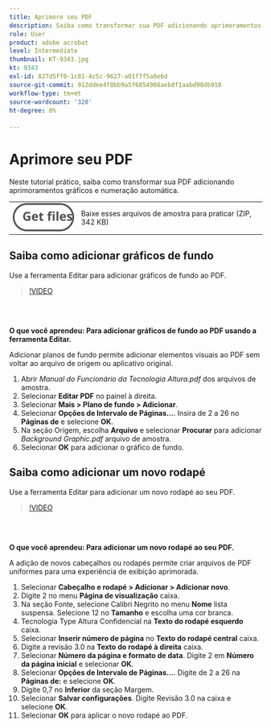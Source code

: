```yaml
---
title: Aprimore seu PDF
description: Saiba como transformar sua PDF adicionando aprimoramentos gráficos e numeração automática
role: User
product: adobe acrobat
level: Intermediate
thumbnail: KT-9343.jpg
kt: 9343
exl-id: 827d5ff0-1c81-4c5c-9627-a01f7f5a8e6d
source-git-commit: 912ddee4f8bb9a5f6854908aeb8f1aabd98db910
workflow-type: tm+mt
source-wordcount: '320'
ht-degree: 0%

---
```


# Aprimore seu PDF

Neste tutorial prático, saiba como transformar sua PDF adicionando aprimoramentos gráficos e numeração automática.

<table style="table-layout:auto">
<tr>
  <td>
   <img alt="Obter arquivos" src="../assets/Getfiles.svg" />
  </td>
  <td>
    Baixe esses arquivos de amostra para praticar (ZIP, 342 KB)
  </td>
</tr>
</table>

## Saiba como adicionar gráficos de fundo

Use a ferramenta Editar para adicionar gráficos de fundo ao PDF.

>[!VIDEO](https://video.tv.adobe.com/v/338746?hidetitle=true)

<br> 

**O que você aprendeu: Para adicionar gráficos de fundo ao PDF usando a ferramenta Editar.**

Adicionar planos de fundo permite adicionar elementos visuais ao PDF sem voltar ao arquivo de origem ou aplicativo original.

1. Abrir *Manual do Funcionário da Tecnologia Altura.pdf* dos arquivos de amostra.
1. Selecionar **Editar PDF** no painel à direita.
1. Selecionar **Mais > Plano de fundo > Adicionar**.
1. Selecionar **Opções de Intervalo de Páginas...**.
Insira de 2 a 26 no **Páginas de** e selecione **OK**.
1. Na seção Origem, escolha **Arquivo** e selecionar **Procurar** para adicionar *Background Graphic.pdf* arquivo de amostra.
1. Selecionar **OK** para adicionar o gráfico de fundo.

## Saiba como adicionar um novo rodapé

Use a ferramenta Editar para adicionar um novo rodapé ao seu PDF.

>[!VIDEO](https://video.tv.adobe.com/v/338745?hidetitle=true)

<br> 

**O que você aprendeu: Para adicionar um novo rodapé ao seu PDF.**

A adição de novos cabeçalhos ou rodapés permite criar arquivos de PDF uniformes para uma experiência de exibição aprimorada.

1. Selecionar **Cabeçalho e rodapé > Adicionar > Adicionar novo**.
1. Digite 2 no menu **Página de visualização** caixa.
1. Na seção Fonte, selecione Calibri Negrito no menu **Nome** lista suspensa.
Selecione 12 no **Tamanho** e escolha uma cor branca.
1. Tecnologia Type Altura Confidencial na **Texto do rodapé esquerdo** caixa.
1. Selecionar **Inserir número de página** no **Texto do rodapé central** caixa.
1. Digite a revisão 3.0 na **Texto do rodapé à direita** caixa.
1. Selecionar **Número da página e formato de data**.
Digite 2 em **Número da página inicial** e selecionar **OK**.
1. Selecionar **Opções de Intervalo de Páginas...**.
Digite de 2 a 26 na **Páginas de:** e selecione **OK**.
1. Digite 0,7 no **Inferior** da seção Margem.
1. Selecionar **Salvar configurações**.
Digite Revisão 3.0 na caixa e selecione **OK**.
1. Selecionar **OK** para aplicar o novo rodapé ao PDF.
